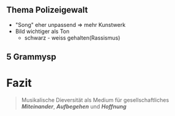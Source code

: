 ## Thema Polizeigewalt

- "Song" eher unpassend => mehr Kunstwerk
- Bild wichtiger als Ton
	- schwarz - weiss gehalten(Rassismus)

## 5 Grammysp

# Fazit
>Musikalische Dieversität als Medium für gesellschaftliches ***Miteinander***, ***Aufbegehen*** und ***Hoffnung***